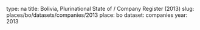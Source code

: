 type: na
title: Bolivia, Plurinational State of / Company Register (2013)
slug: places/bo/datasets/companies/2013
place: bo
dataset: companies
year: 2013
